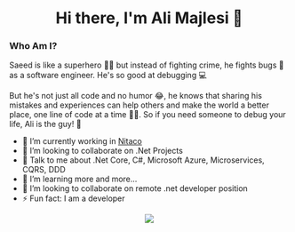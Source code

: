 <h1 align="center">Hi there, I'm Ali Majlesi 👋</h1>


### Who Am I?
Saeed is like a superhero 🦸‍♂️ but instead of fighting crime, he fights bugs 🐛 as a software engineer. He's so good at debugging 💻

But he's not just all code and no humor 😂, he knows that sharing his mistakes and experiences can help others and make the world a better place, one line of code at a time 👨‍💻. So if you need someone to debug your life, Ali is the guy! 🤘

- 🔭 I’m currently working in [Nitaco](https://nitaco.holdings/)
- 👯 I’m looking to collaborate on .Net Projects
- 💬 Talk to me about .Net Core, C#, Microsoft Azure, Microservices, CQRS, DDD 
- 🌱 I’m learning more and more...
- 👯 I’m looking to collaborate on remote .net developer position
- ⚡ Fun fact: I am a developer

<p align="center">
 <a href="https://linkedin.com/in/alimajlesi" target="_blank">
  <img src="https://img.icons8.com/fluent/48/000000/linkedin.png" />
 </a>
</p>

<!--
**AliMajlesi/AliMajlesi** is a ✨ _special_ ✨ repository because its `README.md` (this file) appears on your GitHub profile.

Here are some ideas to get you started:

- 🔭 I’m currently working on ...
- 🌱 I’m currently learning ...
- 👯 I’m looking to collaborate on ...
- 🤔 I’m looking for help with ...
- 💬 Ask me about ...
- 📫 How to reach me: ...
- 😄 Pronouns: ...
- ⚡ Fun fact: ...
-->
